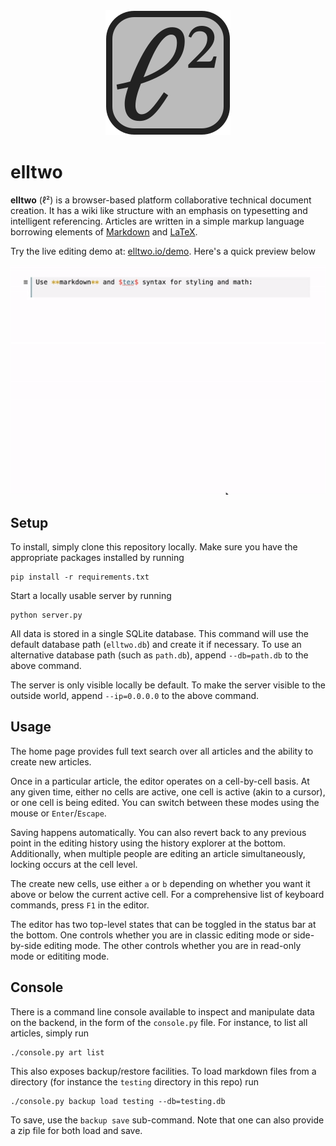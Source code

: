 <div align="center">
<img src="static/favicon/elltwo.svg" alt="logo"></img>
</div>

# elltwo

**elltwo** (ℓ²) is a browser-based platform collaborative technical document creation. It has a wiki like structure with an emphasis on typesetting and intelligent referencing. Articles are written in a simple markup language borrowing elements of [Markdown](https://en.wikipedia.org/wiki/Markdown) and [LaTeX](https://www.latex-project.org/).

Try the live editing demo at: [elltwo.io/demo](http://elltwo.io/demo). Here's a quick preview below

<div align="center">
<img src="static/adverts/ad.gif" alt="preview gif"></img>
</div>

## Setup

To install, simply clone this repository locally. Make sure you have the appropriate packages installed by running

```
pip install -r requirements.txt
```

Start a locally usable server by running

```
python server.py
```

All data is stored in a single SQLite database. This command will use the default database path (`elltwo.db`) and create it if necessary. To use an alternative database path (such as `path.db`), append `--db=path.db` to the above command.

The server is only visible locally be default. To make the server visible to the outside world, append `--ip=0.0.0.0` to the above command.

## Usage

The home page provides full text search over all articles and the ability to create new articles.

Once in a particular article, the editor operates on a cell-by-cell basis. At any given time, either no cells are active, one cell is active (akin to a cursor), or one cell is being edited. You can switch between these modes using the mouse or `Enter`/`Escape`.

Saving happens automatically. You can also revert back to any previous point in the editing history using the history explorer at the bottom. Additionally, when multiple people are editing an article simultaneously, locking occurs at the cell level.

The create new cells, use either `a` or `b` depending on whether you want it above or below the current active cell. For a comprehensive list of keyboard commands, press `F1` in the editor.

The editor has two top-level states that can be toggled in the status bar at the bottom. One controls whether you are in classic editing mode or side-by-side editing mode. The other controls whether you are in read-only mode or edititing mode.

## Console

There is a command line console available to inspect and manipulate data on the backend, in the form of the `console.py` file. For instance, to list all articles, simply run

```
./console.py art list
```

This also exposes backup/restore facilities. To load markdown files from a directory (for instance the `testing` directory in this repo) run

```
./console.py backup load testing --db=testing.db
```

To save, use the `backup save` sub-command. Note that one can also provide a zip file for both load and save.
